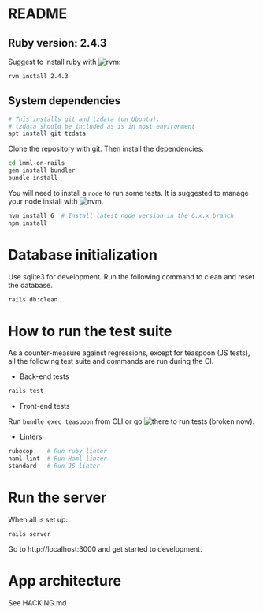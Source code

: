# README

## Ruby version: 2.4.3

Suggest to install ruby with ![rvm](https://rvm.io/):

```sh
rvm install 2.4.3
```

## System dependencies

```sh
# This installs git and tzdata (on Ubuntu).
# tzdata should be included as is in most environment
apt install git tzdata
```

Clone the repository with git. Then install the dependencies:

```sh
cd lmml-on-rails
gem install bundler
bundle install
```

You will need to install a `node` to run some tests. It is suggested to manage
your node install with ![nvm](https://github.com/creationix/nvm).

```sh
nvm install 6  # Install latest node version in the 6.x.x branch
npm install
```

# Database initialization

Use sqlite3 for development. Run the following command to clean and reset the
database.

```sh
rails db:clean
```

# How to run the test suite

As a counter-measure against regressions, except for teaspoon (JS tests), all
the following test suite and commands are run during the CI.

- Back-end tests
```sh
rails test
```
- Front-end tests

Run `bundle exec teaspoon` from CLI or go
![there](http://localhost:3000/teaspoon/default) to run tests (broken now).

- Linters

```sh
rubocop    # Run ruby linter
haml-lint  # Run Haml linter
standard   # Run JS linter
```

# Run the server

When all is set up:

```sh
rails server
```

Go to http://localhost:3000 and get started to development.

# App architecture

See HACKING.md
